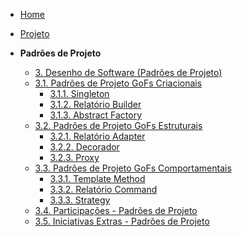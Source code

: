 <!-- docs/_sidebar.md -->

- [Home](/)
- [Projeto](Projeto/Projeto.md)

- **Padrões de Projeto**
  - [3. Desenho de Software (Padrões de Projeto)](PadroesDeProjeto/3.PadroesDeProjeto.md)
  - [3.1. Padrões de Projeto GoFs Criacionais](PadroesDeProjeto/3.1.GoFsCriacionais.md)
    - [3.1.1. Singleton](PadroesDeProjeto/3.1.1Singleton.md)
    - [3.1.2. Relatório Builder](PadroesDeProjeto/3.1.1.RelatorioBuilder.md)
    - [3.1.3. Abstract Factory](PadroesDeProjeto/3.1.3.AbstractMethod.md)
  - [3.2. Padrões de Projeto GoFs Estruturais](PadroesDeProjeto/3.2.GoFsEstruturais.md)
    - [3.2.1. Relatório Adapter](PadroesDeProjeto/3.2.1.RelatorioAdapter.md)
    - [3.2.2. Decorador](PadroesDeProjeto/3.2.2.Decorador.md)
    - [3.2.3. Proxy](PadroesDeProjeto/3.2.1.Proxy.md)
  - [3.3. Padrões de Projeto GoFs Comportamentais](PadroesDeProjeto/3.3.GoFsComportamentais.md)
    - [3.3.1. Template Method](PadroesDeProjeto/3.3.1.TemplateMethod.md)
    - [3.3.2. Relatório Command](PadroesDeProjeto/3.3.2.RelatorioCommand.md)
    - [3.3.3. Strategy](PadroesDeProjeto/3.3.3Strategy.md)
  - [3.4. Participações - Padrões de Projeto](PadroesDeProjeto/3.4.ParticipacoesPadroes.md)
  - [3.5. Iniciativas Extras - Padrões de Projeto](PadroesDeProjeto/3.5.IniciativasExtras.md)

